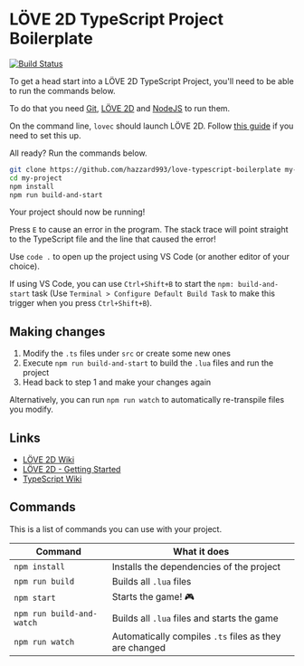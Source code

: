 # LÖVE 2D TypeScript Project Boilerplate

[![Build Status](https://travis-ci.org/hazzard993/love-typescript-boilerplate.svg?branch=master)](https://travis-ci.org/hazzard993/love-typescript-boilerplate)

To get a head start into a LÖVE 2D TypeScript Project, you'll need to be able to run the commands below.

To do that you need [Git](https://git-scm.com/downloads), [LÖVE 2D](https://love2d.org/) and [NodeJS](https://nodejs.org/en/) to run them.

On the command line, `lovec` should launch LÖVE 2D. Follow [this guide](https://love2d.org/wiki/PATH) if you need to set this up.

All ready? Run the commands below.

```sh
git clone https://github.com/hazzard993/love-typescript-boilerplate my-project
cd my-project
npm install
npm run build-and-start
```

Your project should now be running!

Press `E` to cause an error in the program. The stack trace will point straight to the TypeScript file and the line that caused the error!

Use `code .` to open up the project using VS Code (or another editor of your choice).

If using VS Code, you can use `Ctrl+Shift+B` to start the `npm: build-and-start` task (Use `Terminal > Configure Default Build Task` to make this trigger when you press `Ctrl+Shift+B`).

## Making changes

1. Modify the `.ts` files under `src` or create some new ones
2. Execute `npm run build-and-start` to build the `.lua` files and run the project
3. Head back to step 1 and make your changes again

Alternatively, you can run `npm run watch` to automatically re-transpile files you modify.

## Links
- [LÖVE 2D Wiki](https://love2d.org/wiki/Main_Page)
- [LÖVE 2D - Getting Started](https://love2d.org/wiki/Getting_Started)
- [TypeScript Wiki](https://github.com/Microsoft/TypeScript/wiki)

## Commands

This is a list of commands you can use with your project.

| Command | What it does |
| ------- | ------------ |
| `npm install` | Installs the dependencies of the project |
| `npm run build` | Builds all `.lua` files |
| `npm start` | Starts the game! :video_game: |
| `npm run build-and-watch` | Builds all `.lua` files and starts the game |
| `npm run watch` | Automatically compiles `.ts` files as they are changed |
